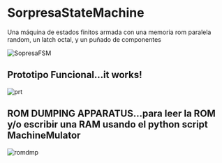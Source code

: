 # SorpresaStateMachine
Una máquina de estados finitos armada con una memoria rom paralela random, un latch octal, y un puñado de componentes

![SopresaFSM](https://github.com/ClubElectronicaVolta/SorpresaStateMachine/assets/145802194/237e85fa-e122-429b-b431-313e2cce97f5)

## Prototipo Funcional...it works!

![prt](https://github.com/ClubElectronicaVolta/SorpresaStateMachine/assets/145802194/ea2b97de-06d0-43e7-a9f4-388c5b175a6a)


## ROM DUMPING APPARATUS...para leer la ROM y/o escribir una RAM usando el python script MachineMulator

![romdmp](https://github.com/ClubElectronicaVolta/SorpresaStateMachine/assets/145802194/ee7d1a82-9fe8-4987-b7a1-d269e6c6271f)

